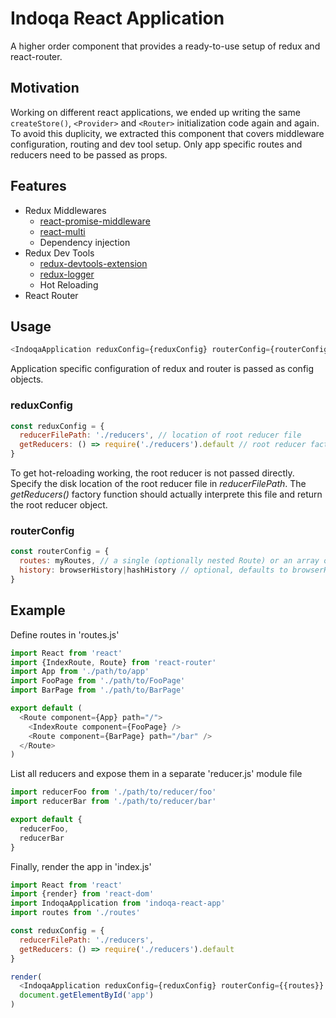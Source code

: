 # Indoqa React Application
A higher order component that provides a ready-to-use setup of redux and react-router. 

## Motivation
Working on different react applications, we ended up writing the same `createStore()`, `<Provider>` and `<Router>` initialization code again and again. To avoid this duplicity, we extracted this component that covers middleware configuration, routing and dev tool setup. Only app specific routes and reducers need to be passed as props.


## Features

  * Redux Middlewares
    * [react-promise-middleware](https://github.com/pburtchaell/redux-promise-middleware)
    * [react-multi](https://github.com/ashaffer/redux-multi)
    * Dependency injection
  * Redux Dev Tools
    * [redux-devtools-extension](https://github.com/zalmoxisus/redux-devtools-extension)
    * [redux-logger](https://github.com/evgenyrodionov/redux-logger)
    * Hot Reloading
  * React Router 
    
## Usage
```javascript
<IndoqaApplication reduxConfig={reduxConfig} routerConfig={routerConfig} />
```
Application specific configuration of redux and router is passed as config objects.

### reduxConfig

```javascript
const reduxConfig = {
  reducerFilePath: './reducers', // location of root reducer file
  getReducers: () => require('./reducers').default // root reducer factory
}
```

To get hot-reloading working, the root reducer is not passed directly. Specify the disk location of the root reducer file in *reducerFilePath*. The *getReducers()* factory function should actually interprete this file and return the root reducer object. 

### routerConfig
```javascript
const routerConfig = {
  routes: myRoutes, // a single (optionally nested Route) or an array of Routes
  history: browserHistory|hashHistory // optional, defaults to browserHistory
}
```
    
## Example

Define routes in 'routes.js'
```javascript
import React from 'react'
import {IndexRoute, Route} from 'react-router'
import App from './path/to/app'
import FooPage from './path/to/FooPage'
import BarPage from './path/to/BarPage'

export default (
  <Route component={App} path="/">
    <IndexRoute component={FooPage} />
    <Route component={BarPage} path="/bar" />
  </Route>
)
```

List all reducers and expose them in a separate 'reducer.js' module file
```javascript
import reducerFoo from './path/to/reducer/foo'
import reducerBar from './path/to/reducer/bar'

export default {
  reducerFoo,
  reducerBar
}
```

Finally, render the app in 'index.js'
```javascript
import React from 'react'
import {render} from 'react-dom'
import IndoqaApplication from 'indoqa-react-app'
import routes from './routes'

const reduxConfig = {
  reducerFilePath: './reducers',
  getReducers: () => require('./reducers').default
}

render(
  <IndoqaApplication reduxConfig={reduxConfig} routerConfig={{routes}} />,
  document.getElementById('app')
)
```
    
